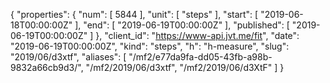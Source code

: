 {
  "properties": {
    "num": [
      5844
    ],
    "unit": [
      "steps"
    ],
    "start": [
      "2019-06-18T00:00:00Z"
    ],
    "end": [
      "2019-06-19T00:00:00Z"
    ],
    "published": [
      "2019-06-19T00:00:00Z"
    ]
  },
  "client_id": "https://www-api.jvt.me/fit",
  "date": "2019-06-19T00:00:00Z",
  "kind": "steps",
  "h": "h-measure",
  "slug": "2019/06/d3xtf",
  "aliases": [
    "/mf2/e77da9fa-dd05-43fb-a98b-9832a66cb9d3/",
    "/mf2/2019/06/d3xtf",
    "/mf2/2019/06/d3XtF"
  ]
}
